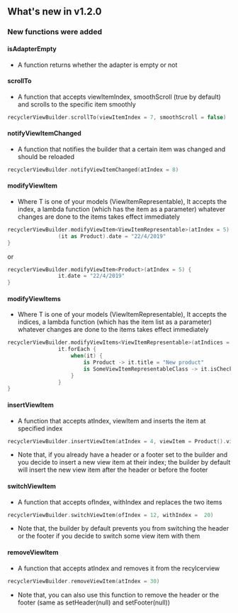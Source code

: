## What's new in v1.2.0

### New functions were added


####  isAdapterEmpty
* A function returns whether the adapter is empty or not


####  scrollTo
* A function that accepts viewItemIndex, smoothScroll (true by default) and scrolls to the specific item smoothly
```kotlin
recyclerViewBuilder.scrollTo(viewItemIndex = 7, smoothScroll = false)
```


####  notifyViewItemChanged
* A function that notifies the builder that a certain item was changed and should be reloaded
```kotlin
recyclerViewBuilder.notifyViewItemChanged(atIndex = 8)
```



####  modifyViewItem
* Where T is one of your models (ViewItemRepresentable), It accepts the index, a lambda function (which has the item as a parameter) whatever changes are done to the items takes effect immediately
```kotlin
recyclerViewBuilder.modifyViewItem<ViewItemRepresentable>(atIndex = 5) {
                (it as Product).date = "22/4/2019"
}
```
or
```kotlin
recyclerViewBuilder.modifyViewItem<Product>(atIndex = 5) {
                it.date = "22/4/2019"
}
```



####  modifyViewItems
* Where T is one of your models (ViewItemRepresentable), It accepts the indices, a lambda function (which has the item list as a parameter) whatever changes are done to the items takes effect immediately
```kotlin
recyclerViewBuilder.modifyViewItems<ViewItemRepresentable>(atIndices = 4, 13, 20) {
                it.forEach {
                    when(it) {
                        is Product -> it.title = "New product"
                        is SomeViewItemRepresentableClass -> it.isChecked = true //for example
                    }
                }
}
```



####  insertViewItem
* A function that accepts atIndex, viewItem and inserts the item at specified index
```kotlin
recyclerViewBuilder.insertViewItem(atIndex = 4, viewItem = Product().viewItem)
```
* Note that, if you already have a header or a footer set to the builder and you decide to insert a new view item at their index; the builder by default will insert the new view item after the header or before the footer



####  switchViewItem
* A function that accepts ofIndex, withIndex and replaces the two items
```kotlin
recyclerViewBuilder.switchViewItem(ofIndex = 12, withIndex =  20)
```
* Note that, the builder by default prevents you from switching the header or the footer if you decide to switch some view item with them



####  removeViewItem
* A function that accepts atIndex and removes it from the recylcerview
```kotlin
recyclerViewBuilder.removeViewItem(atIndex = 30)
```
* Note that, you can also use this function to remove the header or the footer (same as setHeader(null) and setFooter(null))

